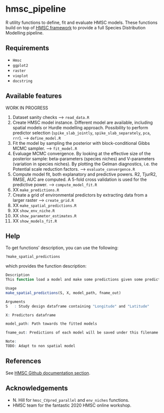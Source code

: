 # hmsc_pipeline
R utility functions to define, fit and evaluate HMSC models. These functions build on top of [HMSC framework](https://github.com/hmsc-r/HMSC) to provide a full Species Distribution Modelling pipeline.

## Requirements

- `Hmsc`
- `ggplot2`
- `raster`
- `vioplot`
- `docstring`

## Available features

WORK IN PROGRESS

1. Dataset sanity checks --> `read_data.R`
2. Create HMSC model instance. Different model are available, including spatial models or Hurdle modelling approach. Possibility to perform predictor selection (`spike_slab_jointly`, `spike_slab_separately`, `pca`, `rrr`). --> `define_model.R`
3. Fit the model by sampling the posterior with block-conditional Gibbs MCMC sampler. --> `fit_model.R`
4. Evaluage MCMC convergence. By looking at the effective size of the posterior sample: beta-parameters (species niches) and V-parameters (variation in species niches). By plotting the Gelman diagnostics, i.e. the Potential scale reduction factors. --> `evaluate_convergence.R`
5. Compute model fit, both explanatory and predictive powers. R2, TjurR2, RMSE, AUC are computed. A 5-fold cross validation is used for the predictive power. --> `compute_model_fit.R`
6. XX `make_predictions.R`
7. Create a grid of environmental predictors by extracting data from a larger raster --> `create_grid.R`
8. XX `make_spatial_predictions.R`
9. XX `show_env_niche.R`
10. XX `show_parameter_estimates.R`
11. XX `show_models_fit.R`

## Help

To get functions' description, you can use the following:

```r
?make_spatial_predictions
```

which provides the function description:
```r
Description
This function load a model and make some predictions given some predictors and spatial coordinates. The predictions are then saved under fname_out.

Usage
make_spatial_predictions(S, X, model_path, fname_out)

Arguments
S	: Study design dataframe containing "Longitude" and "Latitude"

X: Predictors dataframe

model_path: Path towards the fitted models

fname_out: Predictions of each model will be saved under this filename

Note:
TODO: Adapt to non spatial model
```

## References
See [HMSC Github documentation section](https://github.com/hmsc-r/HMSC#documentation).

## Acknowledgements
- N. Hill for `hmsc_CVpred_parallel` and `env_niches` functions.
- HMSC team for the fantastic 2020 HMSC online workshop.
